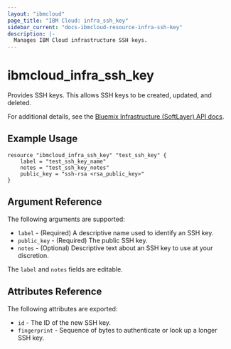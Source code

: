 ```yaml
---
layout: "ibmcloud"
page_title: "IBM Cloud: infra_ssh_key"
sidebar_current: "docs-ibmcloud-resource-infra-ssh-key"
description: |-
  Manages IBM Cloud infrastructure SSH keys.
---
```


# ibmcloud\_infra_ssh_key

Provides SSH keys. This allows SSH keys to be created, updated, and deleted.

For additional details, see the [Bluemix Infrastructure (SoftLayer) API docs](http://sldn.softlayer.com/reference/datatypes/SoftLayer_Security_Ssh_Key).

## Example Usage

```
resource "ibmcloud_infra_ssh_key" "test_ssh_key" {
    label = "test_ssh_key_name"
    notes = "test_ssh_key_notes"
    public_key = "ssh-rsa <rsa_public_key>"
}
```

## Argument Reference

The following arguments are supported:

* `label` - (Required) A descriptive name used to identify an SSH key.
* `public_key` - (Required) The public SSH key.
* `notes` - (Optional) Descriptive text about an SSH key to use at your discretion.

The `label` and `notes` fields are editable.

## Attributes Reference

The following attributes are exported:

* `id` - The ID of the new SSH key.
* `fingerprint` - Sequence of bytes to authenticate or look up a longer SSH key.
